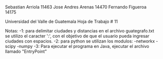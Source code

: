 Sebastian Arriola 11463
Jose Andres Arenas 14470
Fernando Figueroa 14175

Universidad del Valle de Guatemala
Hoja de Trabajo # 11

Notas:
-1: para delimitar ciudades y distancias en el archivo guategrafo.txt se utilizo el caracter ':', con el objetivo de que el usuario pueda
    ingresar ciudades con espacios.
-2: para python se utilizan los modulos:
    -networkx
    -scipy
    -numpy
-3: Para ejecutar el programa en Java, ejecutar el archivo llamado "EntryPoint"
